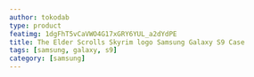 ```yaml
---
author: tokodab
type: product
featimg: 1dgFhT5vCaVWO4G17xGRY6YUL_a2dYdPE
title: The Elder Scrolls Skyrim logo Samsung Galaxy S9 Case
tags: [samsung, galaxy, s9]
category: [samsung]
---
```

